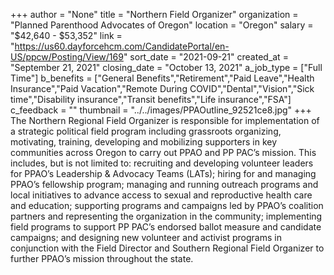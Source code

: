 +++
author = "None"
title = "Northern Field Organizer"
organization = "Planned Parenthood Advocates of Oregon"
location = "Oregon"
salary = "$42,640 - $53,352"
link = "https://us60.dayforcehcm.com/CandidatePortal/en-US/ppcw/Posting/View/169"
sort_date = "2021-09-21"
created_at = "September 21, 2021"
closing_date = "October 13, 2021"
a_job_type = ["Full Time"]
b_benefits = ["General Benefits","Retirement","Paid Leave","Health Insurance","Paid Vacation","Remote During COVID","Dental","Vision","Sick time","Disability insurance","Transit benefits","Life insurance","FSA"]
c_feedback = ""
thumbnail = "../../images/PPAOutline_92521ce8.jpg"
+++
The Northern Regional Field Organizer is responsible for implementation of a strategic political field program including grassroots organizing, motivating, training, developing and mobilizing supporters in key communities across Oregon to carry out PPAO and PP PAC’s mission. This includes, but is not limited to: recruiting and developing volunteer leaders for PPAO’s Leadership & Advocacy Teams (LATs); hiring for and managing PPAO’s fellowship program; managing and running outreach programs and local initiatives to advance access to sexual and reproductive health care and education; supporting programs and campaigns led by PPAO’s coalition partners and representing the organization in the community; implementing field programs to support PP PAC’s endorsed ballot measure and candidate campaigns; and designing new volunteer and activist programs in conjunction with the Field Director and Southern Regional Field Organizer to further PPAO’s mission throughout the state.